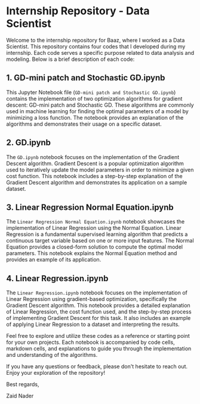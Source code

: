 # Internship Repository - Data Scientist

Welcome to the internship repository for Baaz, where I worked as a Data Scientist. This repository contains four codes that I developed during my internship. Each code serves a specific purpose related to data analysis and modeling. Below is a brief description of each code:

## 1. GD-mini patch and Stochastic GD.ipynb

This Jupyter Notebook file (`GD-mini patch and Stochastic GD.ipynb`) contains the implementation of two optimization algorithms for gradient descent: GD-mini patch and Stochastic GD. These algorithms are commonly used in machine learning for finding the optimal parameters of a model by minimizing a loss function. The notebook provides an explanation of the algorithms and demonstrates their usage on a specific dataset.

## 2. GD.ipynb

The `GD.ipynb` notebook focuses on the implementation of the Gradient Descent algorithm. Gradient Descent is a popular optimization algorithm used to iteratively update the model parameters in order to minimize a given cost function. This notebook includes a step-by-step explanation of the Gradient Descent algorithm and demonstrates its application on a sample dataset.

## 3. Linear Regression Normal Equation.ipynb

The `Linear Regression Normal Equation.ipynb` notebook showcases the implementation of Linear Regression using the Normal Equation. Linear Regression is a fundamental supervised learning algorithm that predicts a continuous target variable based on one or more input features. The Normal Equation provides a closed-form solution to compute the optimal model parameters. This notebook explains the Normal Equation method and provides an example of its application.

## 4. Linear Regression.ipynb

The `Linear Regression.ipynb` notebook focuses on the implementation of Linear Regression using gradient-based optimization, specifically the Gradient Descent algorithm. This notebook provides a detailed explanation of Linear Regression, the cost function used, and the step-by-step process of implementing Gradient Descent for this task. It also includes an example of applying Linear Regression to a dataset and interpreting the results.

Feel free to explore and utilize these codes as a reference or starting point for your own projects. Each notebook is accompanied by code cells, markdown cells, and explanations to guide you through the implementation and understanding of the algorithms.

If you have any questions or feedback, please don't hesitate to reach out. Enjoy your exploration of the repository!

Best regards,

Zaid Nader

